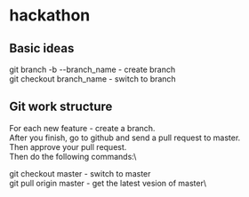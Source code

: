 # hackathon


## Basic ideas
git branch -b --branch_name - create branch\
git checkout branch_name - switch to branch

## Git work structure
For each new feature - create a branch.\
After you finish, go to github and send a pull request to master.\
Then approve your pull request.\
Then do the following commands:\

git checkout master - switch to master\
git pull origin master - get the latest vesion of master\
